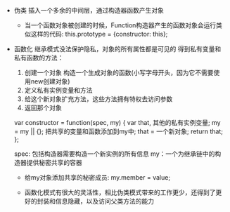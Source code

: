 - 伪类
  插入一个多余的中间层，通过构造器函数产生对象
  - 当一个函数对象被创建的时候，Function构造器产生的函数对象会运行类似这样的代码:
    this.prototype = {constructor: this};

- 函数化 
  继承模式没法保护隐私，对象的所有属性都是可见的
  得到私有变量和私有函数的方法：
  1. 创建一个对象 构造一个生成对象的函数(小写字母开头，因为它不需要使用new创建对象)
  2. 定义私有实例变量和方法
  3. 给这个新对象扩充方法，这些方法拥有特权去访问参数
  4. 返回那个对象

  var constructor = function(spec, my) {
      var that, 其他的私有实例变量;
      my = my || {};
      把共享的变量和函数添加到my中;
      that = 一个新对象;
      return that;
  };

  spec: 包括构造器需要构造一个新实例的所有信息
  my：一个为继承链中的构造器提供秘密共享的容器

  - 给my对象添加共享的秘密成员:
    my.member = value;

  - 函数化模式有很大的灵活性，相比伪类模式带来的工作更少，还得到了更好的封装和信息隐藏，以及访问父类方法的能力